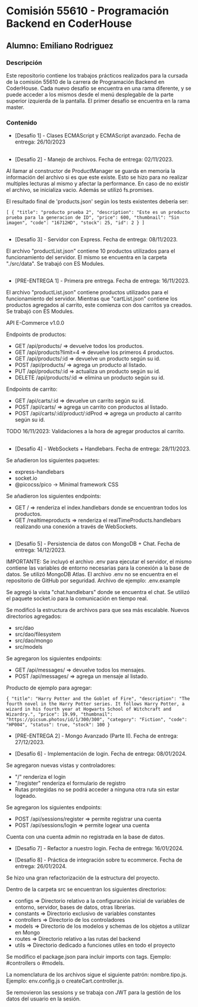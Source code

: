 # Comisión 55610 - Programación Backend en CoderHouse

## Alumno: Emiliano Rodriguez

### Descripción

Este repositorio contiene los trabajos prácticos realizados para la cursada de la comisión 55610 de la carrera de Programación Backend en CoderHouse.
Cada nuevo desafío se encuentra en una rama diferente, y se puede acceder a los mismos desde el menú desplegable de la parte superior izquierda de la pantalla. El primer desafío se encuentra en la rama master.

### Contenido

- [Desafío 1] - Clases ECMAScript y ECMAScript avanzado. Fecha de entrega: 26/10/2023

##

- [Desafío 2] - Manejo de archivos. Fecha de entrega: 02/11/2023.

Al llamar al constructor de ProductManager se guarda en memoria la información del archivo si es que este existe. Esto se hizo para no realizar multiples lecturas al mismo y afectar la performance. En caso de no existir el archivo, se inicializa vacio. Además se utilizó fs.promises.

El resultado final de 'products.json' según los tests existentes debería ser:

`[
	{
		"title": "producto prueba 2",
		"description": "Este es un producto prueba para la generacion de ID",
		"price": 600,
		"thumbnail": "Sin imagen",
		"code": "16712HD",
		"stock": 25,
		"id": 2
	}
]`

##

- [Desafío 3] - Servidor con Express. Fecha de entrega: 08/11/2023.

El archivo "productList.json" contiene 10 productos utilizados para el funcionamiento del servidor. El mismo se encuentra en la carpeta "./src/data". Se trabajó con ES Modules.

##

- [PRE-ENTREGA 1] - Primera pre entrega. Fecha de entrega: 16/11/2023.

El archivo "productList.json" contiene productos utilizados para el funcionamiento del servidor. Mientras que "cartList.json" contiene los productos agregados al carrito, este comienza con dos carritos ya creados. Se trabajó con ES Modules.

API E-Commerce v1.0.0

Endpoints de productos:

- GET /api/products/ => devuelve todos los productos.
- GET /api/products?limit=4 => devuelve los primeros 4 productos.
- GET /api/products/:id => devuelve un producto según su id.
- POST /api/products/ => agrega un producto al listado.
- PUT /api/products/:id => actualiza un producto según su id.
- DELETE /api/products/:id => elimina un producto según su id.

Endpoints de carrito:

- GET /api/carts/:id => devuelve un carrito según su id.
- POST /api/carts/ => agrega un carrito con productos al listado.
- POST /api/carts/:id/product/:idProd => agrega un producto al carrito según su id.

TODO 16/11/2023: Validaciones a la hora de agregar productos al carrito.

##

- [Desafío 4] - WebSockets + Handlebars. Fecha de entrega: 28/11/2023.

Se añadieron los siguientes paquetes:

- express-handlebars
- socket.io
- @picocss/pico -> Minimal framework CSS

Se añadieron los siguientes endpoints:

- GET / => renderiza el index.handlebars donde se encuentran todos los productos.
- GET /realtimeproducts => renderiza el realTimeProducts.handlebars realizando una conexión a través de WebSockets.

##

- [Desafío 5] - Persistencia de datos con MongoDB + Chat. Fecha de entrega: 14/12/2023.

IMPORTANTE: Se incluyó el archivo .env para ejecutar el servidor, el mismo contiene las variables de entorno necesarias para la conexión a la base de datos. Se utilizó MongoDB Atlas. El archivo .env no se encuentra en el repositorio de GitHub por seguridad.
Archivo de ejemplo: .env.example

Se agregó la vista "chat.handlebars" donde se encuentra el chat. Se utilizó el paquete socket.io para la comunicación en tiempo real.

Se modificó la estructura de archivos para que sea más escalable. Nuevos directorios agregados:

- src/dao
- src/dao/filesystem
- src/dao/mongo
- src/models

Se agregaron los siguientes endpoints:

- GET /api/messages/ => devuelve todos los mensajes.
- POST /api/messages/ => agrega un mensaje al listado.

Producto de ejemplo para agregar:

`{
	"title": "Harry Potter and the Goblet of Fire",
	"description": "The fourth novel in the Harry Potter series. It follows Harry Potter, a wizard in his fourth year at Hogwarts School of Witchcraft and Wizardry.",
	"price": 19.99,
	"thumbnail": "https://picsum.photos/id/1/300/300",
	"category": "Fiction",
	"code": "HP004",
	"status": true,
	"stock": 100
}`

- [PRE-ENTREGA 2] - Mongo Avanzado (Parte II). Fecha de entrega: 27/12/2023.

- [Desafío 6] - Implementación de login. Fecha de entrega: 08/01/2024.

Se agregaron nuevas vistas y controladores:

- "/" renderiza el login
- "/register" renderiza el formulario de registro
- Rutas protegidas no se podrá acceder a ninguna otra ruta sin estar logeado.

Se agregaron los siguientes endpoints:

- POST /api/sessions/register => permite registrar una cuenta
- POST /api/sessions/login => permite logear una cuenta

Cuenta con una cuenta admin no registrada en la base de datos.

- [Desafío 7] - Refactor a nuestro login. Fecha de entrega: 16/01/2024.

- [Desafío 8] - Práctica de integración sobre tu ecommerce. Fecha de entrega: 26/01/2024.

Se hizo una gran refactorización de la estructura del proyecto. 

Dentro de la carpeta src se encuentran los siguientes directorios:

- configs => Directorio relativo a la configuración inicial de variables de entorno, servidor, bases de datos, otras librerias.
- constants => Directorio exclusivo de variables constantes
- controllers => Directorio de los controladores
- models => Directorio de los modelos y schemas de los objetos a utilizar en Mongo
- routes => Directorio relativo a las rutas del backend
- utils => Directorio dedicado a funciones utiles en todo el proyecto

Se modifico el package.json para incluir imports con tags. Ejemplo: #controllers o #models.

La nomenclatura de los archivos sigue el siguiente patrón: nombre.tipo.js. Ejemplo: env.config.js o createCart.controller.js.

Se removieron las sessions y se trabaja con JWT para la gestión de los datos del usuario en la sesión.